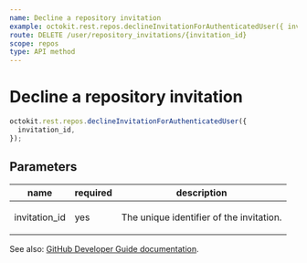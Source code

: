 ```yaml
---
name: Decline a repository invitation
example: octokit.rest.repos.declineInvitationForAuthenticatedUser({ invitation_id })
route: DELETE /user/repository_invitations/{invitation_id}
scope: repos
type: API method
---
```


# Decline a repository invitation

```js
octokit.rest.repos.declineInvitationForAuthenticatedUser({
  invitation_id,
});
```

## Parameters

<table>
  <thead>
    <tr>
      <th>name</th>
      <th>required</th>
      <th>description</th>
    </tr>
  </thead>
  <tbody>
    <tr><td>invitation_id</td><td>yes</td><td>

The unique identifier of the invitation.

</td></tr>
  </tbody>
</table>

See also: [GitHub Developer Guide documentation](https://docs.github.com/rest/collaborators/invitations#decline-a-repository-invitation).

